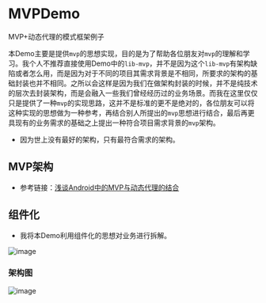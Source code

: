 # MVPDemo
MVP+动态代理的模式框架例子

本Demo主要是提供`mvp`的思想实现，目的是为了帮助各位朋友对`mvp`的理解和学习。我个人不推荐直接使用Demo中的`lib-mvp`，并不是因为这个`lib-mvp`有架构缺陷或者怎么用，而是因为对于不同的项目其需求背景是不相同，所要求的架构的基础封装也并不相同。之所以会这样是因为我们在做架构封装的时候，并不是纯技术的层次去封装架构，而是会融入一些我们曾经经历过的业务场景。而我在这里仅仅只是提供了一种`mvp`的实现思路，这并不是标准的更不是绝对的，各位朋友可以将这种实现的思想做为一种参考，再结合别人所提出的`mvp`思想进行结合，最后再更具现有的业务需求的基础之上提出一种符合项目需求背景的`mvp`架构。

* 因为世上没有最好的架构，只有最符合需求的架构。

## MVP架构
* 参考链接：[浅谈Android中的MVP与动态代理的结合](https://blog.csdn.net/yang542397/article/details/78074629)

## 组件化
* 我将本Demo利用组件化的思想对业务进行拆解。

 ![image](https://github.com/gpyAngyoujun/MVPDemo/raw/master/photos/MvpDemo.png)


### 架构图

 ![image](https://github.com/gpyAngyoujun/MVPDemo/raw/master/photos/MvpDemo2.png)
